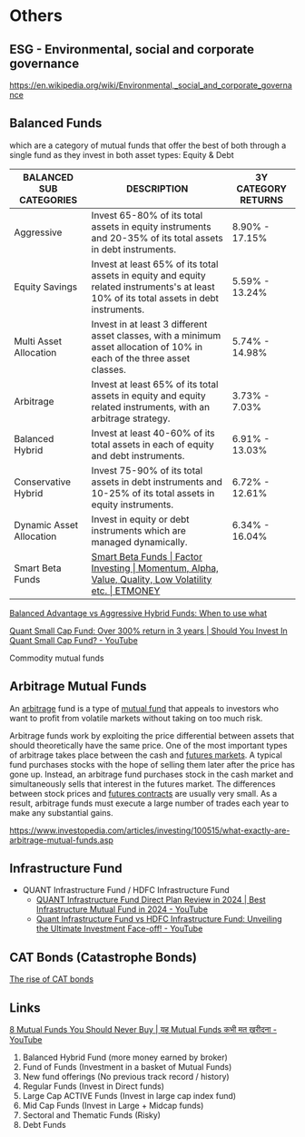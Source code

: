 # Others

## ESG - Environmental, social and corporate governance

https://en.wikipedia.org/wiki/Environmental,_social_and_corporate_governance

## Balanced Funds

which are a category of mutual funds that offer the best of both through a single fund as they invest in both asset types: Equity & Debt

| **BALANCED SUB CATEGORIES** | **DESCRIPTION** | **3Y CATEGORY RETURNS** |
|---|---|---|
| Aggressive | Invest 65-80% of its total assets in equity instruments and 20-35% of its total assets in debt instruments. | 8.90% - 17.15% |
| Equity Savings | Invest at least 65% of its total assets in equity and equity related instruments's at least 10% of its total assets in debt instruments. | 5.59% - 13.24% |
| Multi Asset Allocation | Invest in at least 3 different asset classes, with a minimum asset allocation of 10% in each of the three asset classes. | 5.74% - 14.98% |
| Arbitrage | Invest at least 65% of its total assets in equity and equity related instruments, with an arbitrage strategy. | 3.73% - 7.03% |
| Balanced Hybrid | Invest at least 40-60% of its total assets in each of equity and debt instruments. | 6.91% - 13.03% |
| Conservative Hybrid | Invest 75-90% of its total assets in debt instruments and 10-25% of its total assets in equity instruments. | 6.72% - 12.61% |
| Dynamic Asset Allocation | Invest in equity or debt instruments which are managed dynamically. | 6.34% - 16.04% |
| Smart Beta Funds | [Smart Beta Funds \| Factor Investing \| Momentum, Alpha, Value, Quality, Low Volatility etc. \| ETMONEY](https://www.youtube.com/watch?v=npMk-8ToJYw) | |

[Balanced Advantage vs Aggressive Hybrid Funds: When to use what](https://www.youtube.com/watch?v=1BtMJ5LigPU)

[Quant Small Cap Fund: Over 300% return in 3 years | Should You Invest In Quant Small Cap Fund? - YouTube](https://www.youtube.com/watch?v=7bxD-gVp340)

Commodity mutual funds

## Arbitrage Mutual Funds

An [arbitrage](https://www.investopedia.com/terms/a/arbitrage.asp) fund is a type of [mutual fund](https://www.investopedia.com/ask/answers/091115/are-mutual-funds-considered-equity-securities.asp) that appeals to investors who want to profit from volatile markets without taking on too much risk.

Arbitrage funds work by exploiting the price differential between assets that should theoretically have the same price. One of the most important types of arbitrage takes place between the cash and [futures markets](https://www.investopedia.com/terms/f/futuresmarket.asp). A typical fund purchases stocks with the hope of selling them later after the price has gone up. Instead, an arbitrage fund purchases stock in the cash market and simultaneously sells that interest in the futures market. The differences between stock prices and [futures contracts](https://www.investopedia.com/terms/f/futurescontract.asp) are usually very small. As a result, arbitrage funds must execute a large number of trades each year to make any substantial gains.

https://www.investopedia.com/articles/investing/100515/what-exactly-are-arbitrage-mutual-funds.asp

## Infrastructure Fund

- QUANT Infrastructure Fund / HDFC Infrastructure Fund
    - [QUANT Infrastructure Fund Direct Plan Review in 2024 | Best Infrastructure Mutual Fund in 2024 - YouTube](https://www.youtube.com/watch?v=5ViBAAHQZCk&ab_channel=CoffeeThinkers)
    - [Quant Infrastructure Fund vs HDFC Infrastructure Fund: Unveiling the Ultimate Investment Face-off! - YouTube](https://www.youtube.com/watch?v=jMYvwnpkQYE&ab_channel=InvestwithSKSingh)

## CAT Bonds (Catastrophe Bonds)

[The rise of CAT bonds](https://finshots.in/archive/the-rise-of-cat-bonds/)

## Links

[8 Mutual Funds You Should Never Buy | यह Mutual Funds कभी मत ख़रीदना - YouTube](https://www.youtube.com/watch?v=0NmSpOcdsj0&ab_channel=pranjalkamra)

1. Balanced Hybrid Fund (more money earned by broker)
2. Fund of Funds (Investment in a basket of Mutual Funds)
3. New fund offerings (No previous track record / history)
4. Regular Funds (Invest in Direct funds)
5. Large Cap ACTIVE Funds (Invest in large cap index fund)
6. Mid Cap Funds (Invest in Large + Midcap funds)
7. Sectoral and Thematic Funds (Risky)
8. Debt Funds
